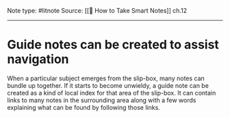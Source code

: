 Note type: #litnote
Source: [[📖 How to Take Smart Notes]] ch.12

---
# Guide notes can be created to assist navigation
When a particular subject emerges from the slip-box, many notes can bundle up together. If it starts to become unwieldy, a guide note can be created as a kind of local index for that area of the slip-box. It can contain links to many notes in the surrounding area along with a few words explaining what can be found by following those links.